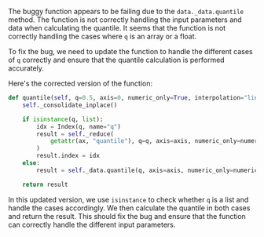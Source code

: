 The buggy function appears to be failing due to the `data._data.quantile` method. The function is not correctly handling the input parameters and data when calculating the quantile. It seems that the function is not correctly handling the cases where `q` is an array or a float.

To fix the bug, we need to update the function to handle the different cases of `q` correctly and ensure that the quantile calculation is performed accurately.

Here's the corrected version of the function:

```python
def quantile(self, q=0.5, axis=0, numeric_only=True, interpolation="linear"):
    self._consolidate_inplace()

    if isinstance(q, list):
        idx = Index(q, name="q")
        result = self._reduce(
            getattr(ax, "quantile"), q=q, axis=axis, numeric_only=numeric_only, interpolation=interpolation
        )
        result.index = idx
    else:
        result = self._data.quantile(q, axis=axis, numeric_only=numeric_only, interpolation=interpolation)

    return result
```

In this updated version, we use `isinstance` to check whether `q` is a list and handle the cases accordingly. We then calculate the quantile in both cases and return the result. This should fix the bug and ensure that the function can correctly handle the different input parameters.
